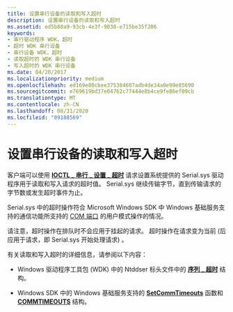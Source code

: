 ```yaml
---
title: 设置串行设备的读取和写入超时
description: 设置串行设备的读取和写入超时
ms.assetid: ed5b80a9-93cb-4e3f-9038-e715be35f206
keywords:
- 串行驱动程序 WDK，超时
- 超时 WDK 串行设备
- 串行设备 WDK，超时
- 读取超时的 WDK 串行设备
- 写入超时的 WDK 串行设备
ms.date: 04/20/2017
ms.localizationpriority: medium
ms.openlocfilehash: ed169e80cbee375384607adb4de34a0e99e85690
ms.sourcegitcommit: e769619bd37e04762c77444e8b4ce9fe86ef09cb
ms.translationtype: MT
ms.contentlocale: zh-CN
ms.lasthandoff: 08/31/2020
ms.locfileid: "89188569"
---
```

# <a name="setting-read-and-write-timeouts-for-a-serial-device"></a>设置串行设备的读取和写入超时

客户端可以使用 [**IOCTL \_ 串行 \_ 设置 \_ 超时**](/windows-hardware/drivers/ddi/ntddser/ni-ntddser-ioctl_serial_set_timeouts) 请求设置系统提供的 Serial.sys 驱动程序用于读取和写入请求的超时值。 Serial.sys 继续传输字节，直到传输请求的字节数或发生超时事件为止。

Serial.sys 中的超时操作符合 Microsoft Windows SDK 中 Windows 基础服务支持的通信功能所支持的 [COM 端口](configuration-of-com-ports.md) 的用户模式操作的情况。

请注意，超时操作在排队时不会应用于挂起的请求。 超时操作在请求变为当前 (后应用于请求，即 Serial.sys 开始处理请求) 。

有关读取和写入超时的详细信息，请参阅以下内容：

- Windows 驱动程序工具包 (WDK) 中的 Ntddser 标头文件中的 [**序列 \_ 超时**](/windows-hardware/drivers/ddi/ntddser/ns-ntddser-_serial_timeouts) 结构。

- Windows SDK 中的 Windows 基础服务支持的 [**SetCommTimeouts**](/windows/desktop/api/winbase/nf-winbase-setcommtimeouts) 函数和 [**COMMTIMEOUTS**](/windows/desktop/api/winbase/ns-winbase-_commtimeouts) 结构。